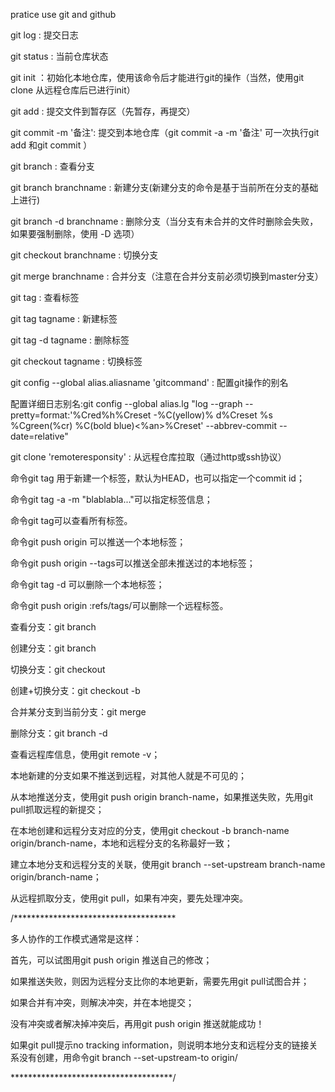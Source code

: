 pratice use git and github

git log : 提交日志

git status : 当前仓库状态

git init ：初始化本地仓库，使用该命令后才能进行git的操作（当然，使用git clone 从远程仓库后已进行init）

git add : 提交文件到暂存区（先暂存，再提交）

git commit -m '备注': 提交到本地仓库（git commit -a -m '备注' 可一次执行git add 和git commit ）

git branch : 查看分支

git branch branchname : 新建分支(新建分支的命令是基于当前所在分支的基础上进行)

git branch -d branchname : 删除分支（当分支有未合并的文件时删除会失败，如果要强制删除，使用 -D 选项）

git checkout branchname : 切换分支

git merge branchname : 合并分支（注意在合并分支前必须切换到master分支）

git tag : 查看标签

git tag tagname : 新建标签

git tag -d tagname : 删除标签

git checkout tagname : 切换标签

git config --global alias.aliasname 'gitcommand' : 配置git操作的别名

配置详细日志别名:git config --global alias.lg "log --graph --pretty=format:'%Cred%h%Creset -%C(yellow)%
d%Creset %s %Cgreen(%cr) %C(bold blue)<%an>%Creset' --abbrev-commit --date=relative"

git clone 'remoteresponsity' : 从远程仓库拉取（通过http或ssh协议）

命令git tag <tagname>用于新建一个标签，默认为HEAD，也可以指定一个commit id；

命令git tag -a <tagname> -m "blablabla..."可以指定标签信息；

命令git tag可以查看所有标签。

命令git push origin <tagname>可以推送一个本地标签；

命令git push origin --tags可以推送全部未推送过的本地标签；

命令git tag -d <tagname>可以删除一个本地标签；

命令git push origin :refs/tags/<tagname>可以删除一个远程标签。

查看分支：git branch

创建分支：git branch <name>

切换分支：git checkout <name>

创建+切换分支：git checkout -b <name>

合并某分支到当前分支：git merge <name>

删除分支：git branch -d <name>

查看远程库信息，使用git remote -v；

本地新建的分支如果不推送到远程，对其他人就是不可见的；

从本地推送分支，使用git push origin branch-name，如果推送失败，先用git pull抓取远程的新提交；

在本地创建和远程分支对应的分支，使用git checkout -b branch-name origin/branch-name，本地和远程分支的名称最好一致；

建立本地分支和远程分支的关联，使用git branch --set-upstream branch-name origin/branch-name；

从远程抓取分支，使用git pull，如果有冲突，要先处理冲突。

/*************************************

多人协作的工作模式通常是这样：

首先，可以试图用git push origin <branch-name>推送自己的修改；

如果推送失败，则因为远程分支比你的本地更新，需要先用git pull试图合并；

如果合并有冲突，则解决冲突，并在本地提交；

没有冲突或者解决掉冲突后，再用git push origin <branch-name>推送就能成功！

如果git pull提示no tracking information，则说明本地分支和远程分支的链接关系没有创建，用命令git branch --set-upstream-to <branch-name> origin/<branch-name>

*************************************/